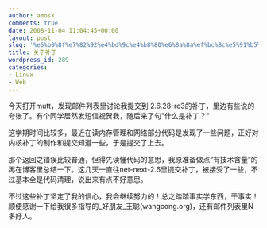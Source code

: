 ```yaml
---
author: amosk
comments: true
date: 2008-11-04 11:04:45+00:00
layout: post
slug: '%e5%b0%8f%e7%82%92%e4%bd%9c%e4%b8%80%e6%8a%8a%ef%bc%8c%e5%91%b5%e5%91%b5%ef%bd%9e'
title: 关于补丁
wordpress_id: 289
categories:
- Linux
- Web
---
```


今天打开mutt，发现邮件列表里讨论我提交到 2.6.28-rc3的补丁，里边有些说的夸张了。有个同学居然发短信祝贺我，随后来了句"什么是补丁？"

这学期时间比较多，最近在读内存管理和网络部分代码是发现了一些问题，正好对内核补丁的制作和提交知道一些，于是提交了上去。

那个返回之错误比较普通，但得先读懂代码的意思，我原准备做点“有技术含量”的再在博客里总结一下。这几天一直往net-next-2.6里提交补丁，被接受了一些，不过基本全是代码清理，说出来有点不好意思。

不过这些补丁坚定了我的信心，我会继续努力的！总之踏踏事实学东西，干事实！顺便感谢一下给我很多指导的_好朋友_王聪(wangcong.org)，还有邮件列表里N多好人。
